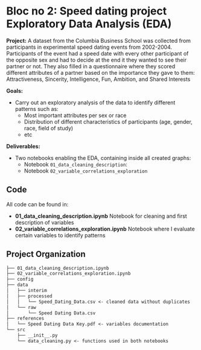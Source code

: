 **Bloc no 2: Speed dating project**  
Exploratory Data Analysis (EDA)
==============================  

**Project:**  A dataset from the Columbia Business School was collected from participants in experimental speed dating events from 2002-2004. Participants of the event had a speed date with every other participant of the opposite sex and had to decide at the end it they wanted to see their partner or not. They also filled in a questionnaire where they scored different attributes of  a partner based on the importance they gave to them: Attractiveness, Sincerity, Intelligence, Fun, Ambition, and Shared Interests

**Goals:**   

* Carry out an exploratory analysis of the data to identify different patterns such as:
    - Most important attributes per sex or race
    - Distribution of different characteristics of participants (age, gender, race, field of study)
    - etc

**Deliverables:** 

* Two notebooks enabling the EDA, containing inside all created graphs:
    - Notebook `01_data_cleaning_description`: 
    - Notebook  `02_variable_correlations_exploration`


Code
------------  
All code can be found in: 
* **01_data_cleaning_description.ipynb** Notebook for cleaning and first description of variables  
* **02_variable_correlations_exploration.ipynb** Notebook  where I evaluate certain variables to identify patterns 





Project Organization
------------

```markdown
├── 01_data_cleaning_description.ipynb
├── 02_variable_correlations_exploration.ipynb
├── config
├── data
│   ├── interim
│   ├── processed
│   │   └── Speed_Dating_Data.csv <- cleaned data without duplicates
│   └── raw
│       └── Speed Dating Data.csv
├── references
│   └── Speed Dating Data Key.pdf <- variables documentation
└── src
    ├── __init__.py
    └── data_cleaning.py <- functions used in both notebooks
```